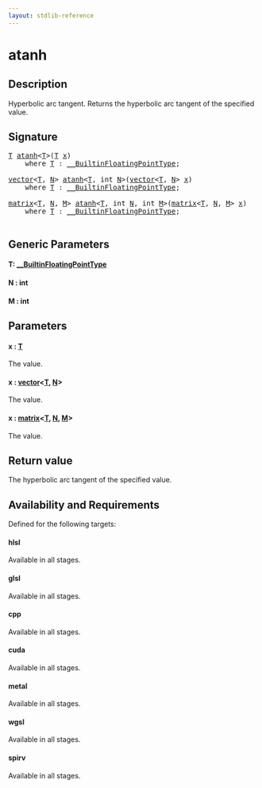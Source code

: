 ```yaml
---
layout: stdlib-reference
---
```


# atanh

## Description

Hyperbolic arc tangent. Returns the hyperbolic arc tangent of the specified value.



## Signature 

<pre>
<a href="atanh.html#typeparam-T" class="code_type">T</a> <a href="atanh.html">atanh</a>&lt;<a href="atanh.html#typeparam-T" class="code_type">T</a>&gt;(<a href="atanh.html#typeparam-T" class="code_type">T</a> <a href="atanh.html#decl-x" class="code_param">x</a>)
    <span class='code_keyword'>where</span> <a href="atanh.html#typeparam-T" class="code_type">T</a> : <a href="../interfaces/0_builtinfloatingpointtype-029hm/index.html" class="code_type">__BuiltinFloatingPointType</a>;

<a href="../types/vector/index.html" class="code_type">vector</a>&lt;<a href="atanh.html#typeparam-T" class="code_type">T</a>, <a href="atanh.html#decl-N" class="code_var">N</a>&gt; <a href="atanh.html">atanh</a>&lt;<a href="atanh.html#typeparam-T" class="code_type">T</a>, <span class="code_keyword">int</span> <a href="atanh.html#decl-N" class="code_var">N</a>&gt;(<a href="../types/vector/index.html" class="code_type">vector</a>&lt;<a href="atanh.html#typeparam-T" class="code_type">T</a>, <a href="atanh.html#decl-N" class="code_var">N</a>&gt; <a href="atanh.html#decl-x" class="code_param">x</a>)
    <span class='code_keyword'>where</span> <a href="atanh.html#typeparam-T" class="code_type">T</a> : <a href="../interfaces/0_builtinfloatingpointtype-029hm/index.html" class="code_type">__BuiltinFloatingPointType</a>;

<a href="../types/matrix/index.html" class="code_type">matrix</a>&lt;<a href="atanh.html#typeparam-T" class="code_type">T</a>, <a href="atanh.html#decl-N" class="code_var">N</a>, <a href="atanh.html#decl-M" class="code_var">M</a>&gt; <a href="atanh.html">atanh</a>&lt;<a href="atanh.html#typeparam-T" class="code_type">T</a>, <span class="code_keyword">int</span> <a href="atanh.html#decl-N" class="code_var">N</a>, <span class="code_keyword">int</span> <a href="atanh.html#decl-M" class="code_var">M</a>&gt;(<a href="../types/matrix/index.html" class="code_type">matrix</a>&lt;<a href="atanh.html#typeparam-T" class="code_type">T</a>, <a href="atanh.html#decl-N" class="code_var">N</a>, <a href="atanh.html#decl-M" class="code_var">M</a>&gt; <a href="atanh.html#decl-x" class="code_param">x</a>)
    <span class='code_keyword'>where</span> <a href="atanh.html#typeparam-T" class="code_type">T</a> : <a href="../interfaces/0_builtinfloatingpointtype-029hm/index.html" class="code_type">__BuiltinFloatingPointType</a>;

</pre>

## Generic Parameters

####  <a id="typeparam-T"></a>T: [\_\_BuiltinFloatingPointType](../interfaces/0_builtinfloatingpointtype-029hm/index.html)
####  <a id="decl-N"></a>N  : int
####  <a id="decl-M"></a>M  : int

## Parameters

####  <a id="decl-x"></a>x  : [T](atanh.html#typeparam-T)
The value.

####  <a id="decl-x"></a>x  : [vector](../types/vector/index.html)\<[T](../types/vector/index.html#typeparam-T), [N](../types/vector/index.html#decl-N)\>
The value.

####  <a id="decl-x"></a>x  : [matrix](../types/matrix/index.html)\<[T](../types/matrix/t-0.html), [N](../types/matrix/index.html#decl-N), [M](../types/matrix/index.html#decl-M)\>
The value.


## Return value
The hyperbolic arc tangent of the specified value.


## Availability and Requirements

Defined for the following targets:

#### hlsl
Available in all stages.

#### glsl
Available in all stages.

#### cpp
Available in all stages.

#### cuda
Available in all stages.

#### metal
Available in all stages.

#### wgsl
Available in all stages.

#### spirv
Available in all stages.



